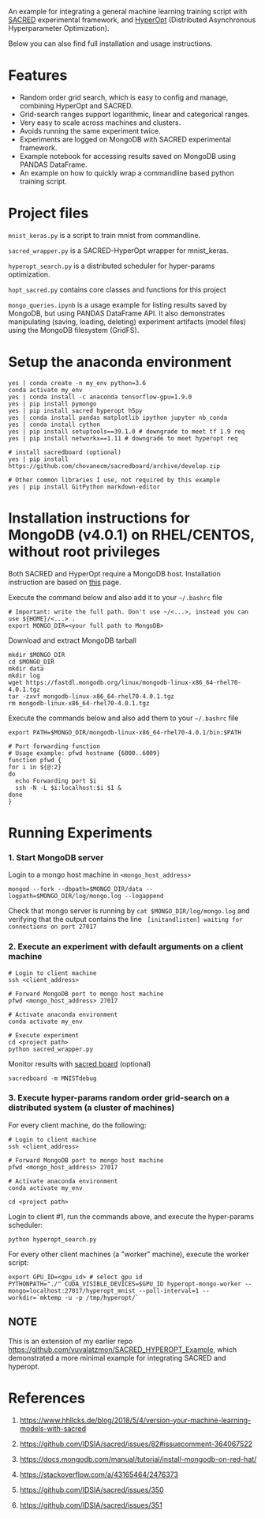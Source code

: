 An example for integrating a general machine learning training script with 
[SACRED](https://github.com/IDSIA/sacred) experimental framework,
and [HyperOpt](https://github.com/hyperopt/hyperopt) (Distributed Asynchronous Hyperparameter Optimization).

Below you can also find full installation and usage instructions.

# Features
* Random order grid search, which is easy to config and manage, combining HyperOpt and SACRED. 
* Grid-search ranges support logarithmic, linear and categorical ranges.  
* Very easy to scale across machines and clusters. 
* Avoids running the same experiment twice.
* Experiments are logged on MongoDB with SACRED experimental framework.
* Example notebook for accessing results saved on MongoDB using PANDAS DataFrame.
* An example on how to quickly wrap a commandline based python training script.

# Project files
`mnist_keras.py` is a script to train mnist from commandline.

`sacred_wrapper.py` is a SACRED-HyperOpt wrapper for mnist_keras.

`hyperopt_search.py` is a distributed scheduler for hyper-params optimization.

`hopt_sacred.py` contains core classes and functions for this project 

`mongo_queries.ipynb` is a usage example for listing results saved by MongoDB, but 
using PANDAS DataFrame API. It also demonstrates manipulating (saving, loading, 
deleting) experiment artifacts (model files) using the MongoDB filesystem (GridFS).


# Setup the anaconda environment

    yes | conda create -n my_env python=3.6
    conda activate my_env
    yes | conda install -c anaconda tensorflow-gpu=1.9.0
    yes | pip install pymongo
    yes | pip install sacred hyperopt h5py
    yes | conda install pandas matplotlib ipython jupyter nb_conda
    yes | conda install cython 
    yes | pip install setuptools==39.1.0 # downgrade to meet tf 1.9 req
    yes | pip install networkx==1.11 # downgrade to meet hyperopt req
    
    # install sacredboard (optional)
    yes | pip install https://github.com/chovanecm/sacredboard/archive/develop.zip

    # Other common libraries I use, not required by this example
    yes | pip install GitPython markdown-editor 

# Installation instructions for MongoDB (v4.0.1) on RHEL/CENTOS, without root privileges
Both SACRED and HyperOpt require a MongoDB host. Installation instruction are based on [this](https://docs.mongodb.com/manual/tutorial/install-mongodb-on-red-hat/) page.

Execute the command below and also add it to your `~/.bashrc` file

    # Important: write the full path. Don't use ~/<...>, instead you can use ${HOME}/<...> .
    export MONGO_DIR=<your full path to MongoDB> 

Download and extract MongoDB tarball

    mkdir $MONGO_DIR
    cd $MONGO_DIR
    mkdir data
    mkdir log
    wget https://fastdl.mongodb.org/linux/mongodb-linux-x86_64-rhel70-4.0.1.tgz
    tar -zxvf mongodb-linux-x86_64-rhel70-4.0.1.tgz
    rm mongodb-linux-x86_64-rhel70-4.0.1.tgz

Execute the commands below and also add them to your `~/.bashrc` file

    export PATH=$MONGO_DIR/mongodb-linux-x86_64-rhel70-4.0.1/bin:$PATH

    # Port forwarding function
    # Usage example: pfwd hostname {6000..6009}
    function pfwd {
    for i in ${@:2}
    do
      echo Forwarding port $i
      ssh -N -L $i:localhost:$i $1 &
    done  
    }    

# Running Experiments

### 1. Start MongoDB server
Login to a mongo host machine in `<mongo_host_address>`

	mongod --fork --dbpath=$MONGO_DIR/data --logpath=$MONGO_DIR/log/mongo.log --logappend

Check that mongo server is running by `cat $MONGO_DIR/log/mongo.log` and verifying that the output contains the line ` [initandlisten] waiting for connections on port 27017`

### 2. Execute an experiment with default arguments on a client machine

	# Login to client machine
	ssh <client_address>
    
    # Forward MongoDB port to mongo host machine
    pfwd <mongo_host_address> 27017
    
	# Activate anaconda environment
    conda activate my_env

	# Execute experiment
    cd <project path>    
    python sacred_wrapper.py
    
Monitor results with [sacred board](https://github.com/chovanecm/sacredboard) (optional) 

	sacredboard -m MNISTdebug

### 3. Execute hyper-params random order grid-search on a distributed system (a cluster of machines)

For every client machine, do the following:

	# Login to client machine
	ssh <client_address>
    
    # Forward MongoDB port to mongo host machine
    pfwd <mongo_host_address> 27017
    
	# Activate anaconda environment
    conda activate my_env
	
    cd <project path>    
    
Login to client #1, run the commands above, and execute the hyper-params scheduler:
	
    python hyperopt_search.py 

For every other client machines (a "worker" machine), execute the worker script:

	export GPU_ID=<gpu_id> # select gpu id
    PYTHONPATH="./" CUDA_VISIBLE_DEVICES=$GPU_ID hyperopt-mongo-worker --mongo=localhost:27017/hyperopt_mnist --poll-interval=1 --workdir=`mktemp -u -p /tmp/hyperopt/`

## NOTE
This is an extension of my earlier repo https://github.com/yuvalatzmon/SACRED_HYPEROPT_Example, which demonstrated a more minimal example for integrating SACRED and hyperopt.


# References

1. https://www.hhllcks.de/blog/2018/5/4/version-your-machine-learning-models-with-sacred

2. https://github.com/IDSIA/sacred/issues/82#issuecomment-364067522

3. https://docs.mongodb.com/manual/tutorial/install-mongodb-on-red-hat/

4. https://stackoverflow.com/a/43165464/2476373 

5. https://github.com/IDSIA/sacred/issues/350

6. https://github.com/IDSIA/sacred/issues/351
